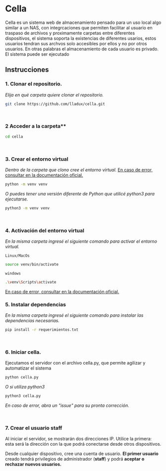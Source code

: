 # Cella
Cella es un sistema web de almacenamiento pensado para un uso local algo similar a un NAS, con integrcaciones que permiten facilitar al usuario en traspaso de archivos y proximamente carpetas entre diferentes dispositivos, el sistema soporta la existencias de diferentes usarios, estos usuarios tendran sus archvos solo accesibles por ellos y no por otros usuarios. En otras palabras el almacenamiento de cada usuario es privado.
El sistema puede ser ejecutado 
## Instrucciones 
### 1.  Clonar el repositorio.

*Elija en qué carpeta quiere clonar el repositorio.*
```bash
git clone https://github.com/lladux/cella.git
```
<br>

### 2 Acceder a la carpeta**
```bash
cd cella
```

<br>

### 3. Crear el entorno virtual

*Dentro de la carpeta que clono cree el entorno virtual.*
 [En caso de error, consultar en la documentación oficial.](https://docs.python.org/3/library/venv.html)
```bash
python -m venv venv
```
*O puedes tener una versión diferente de Python que utilicé python3 para ejecutarse.*
```bash
python3 -m venv venv
```
<br>

### 4. Activación del entorno virtual

*En la misma carpeta ingresé el siguiente comando para activar el entorno virtual.*

`Linux/MacOs`
```bash
source venv/bin/activate
```
`windows`
```bash
.\venv\Scripts\activate
```

 [En caso de error, consultar en la documentación oficial.](https://docs.python.org/3/library/venv.html)
<br>

### 5. Instalar dependencias

*En la misma carpeta ingresé el siguiente comando para instalar las dependencias necesarias.*
```bash
pip install -r requerimientos.txt  
```
<br>

### 6. Iniciar cella.

Ejecutamos el servidor con el archivo cella.py, que permite agilizar y automatizar el sistema

```bash
python cella.py 
```
*O si utiliza python3*
```bash
python3 cella.py  
```
*En caso de error, abra un "issue" para su pronta corrección.*

<br>

### 7. Crear el usuario staff

Al iniciar el servidor, se mostrarán dos direcciones IP. Utilice la primera: esta será la dirección con la que podrá conectarse desde otros dispositivos.

Desde cualquier dispositivo, cree una cuenta de usuario. **El primer usuario** creado tendrá privilegios de administrador (**staff**) y podrá **aceptar o rechazar nuevos usuarios.**